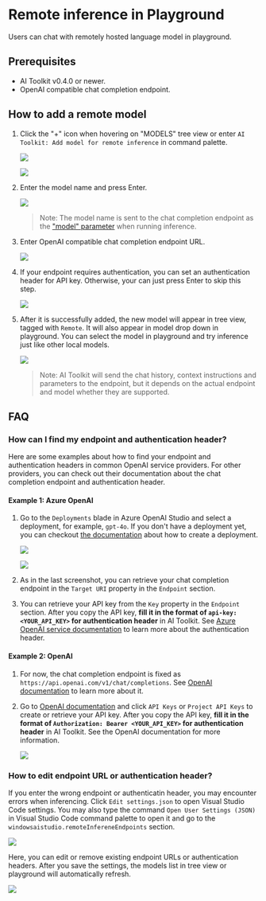 # Remote inference in Playground

Users can chat with remotely hosted language model in playground.

## Prerequisites

- AI Toolkit v0.4.0 or newer.
- OpenAI compatible chat completion endpoint.

## How to add a remote model

1. Click the "+" icon when hovering on "MODELS" tree view or enter `AI Toolkit: Add model for remote inference` in command palette.

    ![](./Images/playground-remote-inference/0-entrypoint-treeview.png)

    ![](./Images/playground-remote-inference/1-entrypoint-command.png)

2. Enter the model name and press Enter.

    ![](./Images/playground-remote-inference/2-model-name.png)

    > Note: The model name is sent to the chat completion endpoint as the ["model" parameter](https://platform.openai.com/docs/api-reference/chat/create#chat-create-model) when running inference.

3. Enter OpenAI compatible chat completion endpoint URL.

    ![](./Images/playground-remote-inference/3-endpoint.png)

4. If your endpoint requires authentication, you can set an authentication header for API key. Otherwise, your can just press Enter to skip this step.

    ![](./Images/playground-remote-inference/4-auth-header.png)

5. After it is successfully added, the new model will appear in tree view, tagged with `Remote`. It will also appear in model drop down in playground. You can select the model in playground and try inference just like other local models.

    ![](./Images/playground-remote-inference/5-inference.png)

    > Note: AI Toolkit will send the chat history, context instructions and parameters to the endpoint, but it depends on the actual endpoint and model whether they are supported.

## FAQ

### How can I find my endpoint and authentication header?

Here are some examples about how to find your endpoint and authentication headers in common OpenAI service providers. For other providers, you can check out their documentation about the chat completion endpoint and authentication header.

#### Example 1: Azure OpenAI

1. Go to the `Deployments` blade in Azure OpenAI Studio and select a deployment, for example, `gpt-4o`. If you don't have a deployment yet, you can checkout [the documentation](https://learn.microsoft.com/en-us/azure/ai-services/openai/how-to/create-resource?pivots=web-portal) about how to create a deployment.

    ![](./Images/playground-remote-inference/6-aoai-deployments.png)

    ![](./Images/playground-remote-inference/7-aoai-model.png)

2. As in the last screenshot, you can retrieve your chat completion endpoint in the `Target URI` property in the `Endpoint` section.
 
3. You can retrieve your API key from the `Key` property in the `Endpoint` section. After you copy the API key, **fill it in the format of `api-key: <YOUR_API_KEY>` for authentication header** in AI Toolkit. See [Azure OpenAI service documentation](https://learn.microsoft.com/en-us/azure/ai-services/openai/reference#request-header-2) to learn more about the authentication header.

#### Example 2: OpenAI

1. For now, the chat completion endpoint is fixed as `https://api.openai.com/v1/chat/completions`. See [OpenAI documentation](https://platform.openai.com/docs/api-reference/chat/create) to learn more about it.

2. Go to [OpenAI documentation](https://platform.openai.com/docs/api-reference/authentication) and click `API Keys` or `Project API Keys` to create or retrieve your API key. After you copy the API key, **fill it in the format of `Authorization: Bearer <YOUR_API_KEY>` for authentication header** in AI Toolkit. See the OpenAI documentation for more information.

    ![](./Images/playground-remote-inference/8-openai-key.png)

### How to edit endpoint URL or authentication header?

If you enter the wrong endpoint or authenticatin header, you may encounter errors when inferencing. Click `Edit settings.json` to open Visual Studio Code settings. You may also type the command `Open User Settings (JSON)` in Visual Studio Code command palette to open it and go to the `windowsaistudio.remoteInfereneEndpoints` section.

![](./Images/playground-remote-inference/9-edit.png)

Here, you can edit or remove existing endpoint URLs or authentication headers. After you save the settings, the models list in tree view or playground will automatically refresh.

![](./Images/playground-remote-inference/10-edit-settings.png)
